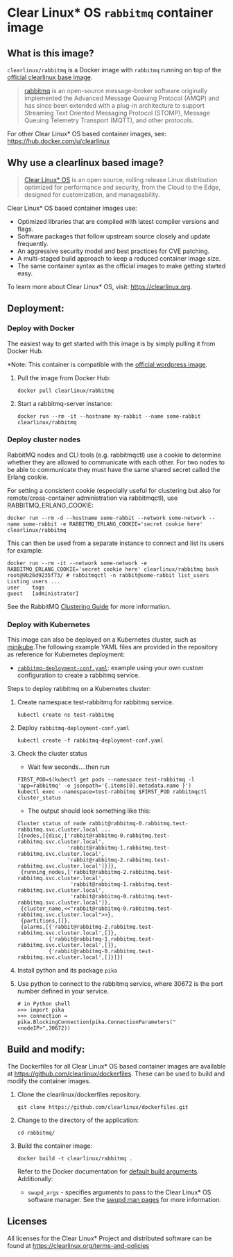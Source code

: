 # Clear Linux* OS `rabbitmq` container image

<!-- Required -->
## What is this image?

`clearlinux/rabbitmq` is a Docker image with `rabbitmq` running on top of the
[official clearlinux base image](https://hub.docker.com/_/clearlinux).

<!-- application introduction -->
> [rabbitmq](https://en.wikipedia.org/wiki/RabbitMQ) is an open-source message-broker software
> originally implemented the Advanced Message Queuing Protocol (AMQP) and has since been extended with a plug-in architecture 
> to support Streaming Text Oriented Messaging Protocol (STOMP), Message Queuing Telemetry Transport (MQTT), and other protocols.

For other Clear Linux* OS
based container images, see: https://hub.docker.com/u/clearlinux

## Why use a clearlinux based image?

<!-- CL introduction -->
> [Clear Linux* OS](https://clearlinux.org/) is an open source, rolling release
> Linux distribution optimized for performance and security, from the Cloud to
> the Edge, designed for customization, and manageability.

Clear Linux* OS based container images use:
* Optimized libraries that are compiled with latest compiler versions and
  flags.
* Software packages that follow upstream source closely and update frequently.
* An aggressive security model and best practices for CVE patching.
* A multi-staged build approach to keep a reduced container image size.
* The same container syntax as the official images to make getting started
  easy.

To learn more about Clear Linux* OS, visit: https://clearlinux.org.

<!-- Required -->
## Deployment:

### Deploy with Docker
The easiest way to get started with this image is by simply pulling it from
Docker Hub.

*Note: This container is compatible with the [official wordpress
image](https://hub.docker.com/_/rabbitmq). 

1. Pull the image from Docker Hub:
    ```
    docker pull clearlinux/rabbitmq
    ```

2. Start a rabbitmq-server instance:
    ```
    docker run --rm -it --hostname my-rabbit --name some-rabbit clearlinux/rabbitmq
    ```
### Deploy cluster nodes
RabbitMQ nodes and CLI tools (e.g. rabbitmqctl) use a cookie to determine whether they are allowed to communicate with each other. For two nodes to be able to communicate they must have the same shared secret called the Erlang cookie.

For setting a consistent cookie (especially useful for clustering but also for remote/cross-container administration via rabbitmqctl), use RABBITMQ_ERLANG_COOKIE:
```
docker run --rm -d --hostname some-rabbit --network some-network --name some-rabbit -e RABBITMQ_ERLANG_COOKIE='secret cookie here' clearlinux/rabbitmq
```

This can then be used from a separate instance to connect and list its users for example:
```
docker run --rm -it --network some-network -e RABBITMQ_ERLANG_COOKIE='secret cookie here' clearlinux/rabbitmq bash
root@9b26d9235f73/ # rabbitmqctl -n rabbit@some-rabbit list_users
Listing users ...
user    tags
guest   [administrator]
```
See the RabbitMQ [Clustering Guide](https://www.rabbitmq.com/clustering.html) for more information.

### Deploy with Kubernetes

This image can also be deployed on a Kubernetes cluster, such as [minikube](https://kubernetes.io/docs/setup/learning-environment/minikube/).The following example YAML files are provided in the repository as reference for Kubernetes deployment:

- [`rabbitmq-deployment-conf.yaml`](https://github.com/clearlinux/dockerfiles/blob/master/rabbitmq/rabbitmq-deployment-conf.yaml): example using your own custom configuration to create a rabbitmq service.

  

Steps to deploy rabbitmq on a Kubernetes cluster:

1. Create namespace test-rabbitmq for rabbitmq service.

   ```
   kubectl create ns test-rabbitmq
   ```

2. Deploy `rabbitmq-deployment-conf.yaml`

   ```
   kubectl create -f rabbitmq-deployment-conf.yaml
   ```

3. Check the cluster status

   - Wait few seconds....then run

   ```
   FIRST_POD=$(kubectl get pods --namespace test-rabbitmq -l 'app=rabbitmq' -o jsonpath='{.items[0].metadata.name }')
   kubectl exec --namespace=test-rabbitmq $FIRST_POD rabbitmqctl cluster_status
   ```

   - The output should look something like this:

   ```
   Cluster status of node rabbit@rabbitmq-0.rabbitmq.test-rabbitmq.svc.cluster.local ...
   [{nodes,[{disc,['rabbit@rabbitmq-0.rabbitmq.test-rabbitmq.svc.cluster.local',
                   'rabbit@rabbitmq-1.rabbitmq.test-rabbitmq.svc.cluster.local',
                   'rabbit@rabbitmq-2.rabbitmq.test-rabbitmq.svc.cluster.local']}]},
    {running_nodes,['rabbit@rabbitmq-2.rabbitmq.test-rabbitmq.svc.cluster.local',
                    'rabbit@rabbitmq-1.rabbitmq.test-rabbitmq.svc.cluster.local',
                    'rabbit@rabbitmq-0.rabbitmq.test-rabbitmq.svc.cluster.local']},
    {cluster_name,<<"rabbit@rabbitmq-0.rabbitmq.test-rabbitmq.svc.cluster.local">>},
    {partitions,[]},
    {alarms,[{'rabbit@rabbitmq-2.rabbitmq.test-rabbitmq.svc.cluster.local',[]},
             {'rabbit@rabbitmq-1.rabbitmq.test-rabbitmq.svc.cluster.local',[]},
             {'rabbit@rabbitmq-0.rabbitmq.test-rabbitmq.svc.cluster.local',[]}]}]
   ```

4. Install python and its package `pika`

5. Use python to  connect to the rabbitmq service, where 30672 is the port number defined in your service.

   ```
   # in Python shell
   >>> import pika
   >>> connection = pika.BlockingConnection(pika.ConnectionParameters("<nodeIP>",30672))
   ```

   

<!-- Required -->
## Build and modify:
The Dockerfiles for all Clear Linux* OS based container images are available at
https://github.com/clearlinux/dockerfiles. These can be used to build and
modify the container images.

1. Clone the clearlinux/dockerfiles repository.
    ```
    git clone https://github.com/clearlinux/dockerfiles.git
    ```

2. Change to the directory of the application:
    ```
    cd rabbitmq/
    ```

3. Build the container image:
    ```
    docker build -t clearlinux/rabbitmq .
    ```

   Refer to the Docker documentation for [default build
   arguments](https://docs.docker.com/engine/reference/builder/#arg).
   Additionally:
   
   - `swupd_args` - specifies arguments to pass to the Clear Linux* OS software
     manager. See the [swupd man
     pages](https://github.com/clearlinux/swupd-client/blob/master/docs/swupd.1.rst#options)
     for more information.

<!-- Required -->
## Licenses

All licenses for the Clear Linux* Project and distributed software can be found
at https://clearlinux.org/terms-and-policies
